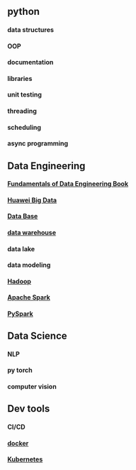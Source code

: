 ## python
  #### data structures
  #### OOP
  #### documentation
  #### libraries
  #### unit testing
  #### threading 
  #### scheduling
  #### async programming
  
  
## Data Engineering
  #### [Fundamentals of Data Engineering Book](https://www.youtube.com/playlist?list=PLiKvD85qG0l6aLNRjmVUFsJmw_MvC-gUt)
  #### [Huawei Big Data](https://www.youtube.com/playlist?list=PLuNK096Q36cbGNuMXoaL05G1QIp_ZGkdx)
  #### [Data Base](https://www.youtube.com/playlist?list=PLoRh0POuk1Rw-BZU-DPI6cA_c5W9_2uF_)
  #### [data warehouse](https://www.youtube.com/playlist?list=PLxNoJq6k39G_Ffv8Na1oRbob0sVHfFc_T)
  #### data lake 
  #### data modeling
  #### [Hadoop](https://www.youtube.com/playlist?list=PLxNoJq6k39G8Ak39PDC-oYvp6ZRvIn3Pa)
  #### [Apache Spark](https://www.youtube.com/playlist?list=PLxNoJq6k39G9lTU9A65HwC0uWD-XkqqOi)
  #### [PySpark](https://app.datacamp.com/learn/courses?technologies=28)

## Data Science  
  #### NLP
  #### py torch
  #### computer vision

  
## Dev tools
  #### CI/CD
  #### [docker](https://app.datacamp.com/learn/courses?technologies=13)
  #### [Kubernetes](https://app.datacamp.com/learn/courses?technologies=31)
